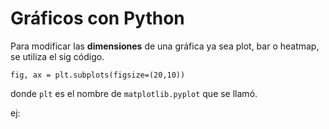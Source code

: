 # Gráficos con Python

Para modificar las **dimensiones** de una gráfica ya sea plot, bar o heatmap, se utiliza el sig código.

`fig, ax = plt.subplots(figsize=(20,10))`

donde `plt` es el nombre de `matplotlib.pyplot` que se llamó.

ej:
